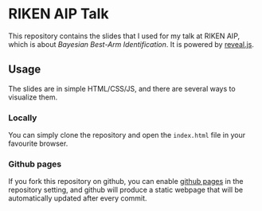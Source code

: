 # RIKEN AIP Talk

This repository contains the slides that I used for my talk at RIKEN AIP, which is about _Bayesian Best-Arm Identification_. It is powered by [reveal.js](https://revealjs.com).

## Usage

The slides are in simple HTML/CSS/JS, and there are several ways to visualize them.

### Locally

You can simply clone the repository and open the `index.html` file in your favourite browser.

### Github pages

If you fork this repository on github, you can enable [github pages](https://pages.github.com/) in the repository setting, and github will produce a static webpage that will be automatically updated after every commit.
